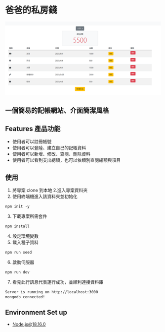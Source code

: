 # 爸爸的私房錢

![img.png](記帳.png)

## 一個簡易的記帳網站、介面簡潔風格

## Features 產品功能

- 使用者可以註冊帳號
- 使用者可以登陸、建立自己的記帳資料
- 使用者可以新增、修改、查閱、刪除資料
- 使用者可以看到支出總額，也可以依類別查閱總額與項目

## 使用

1. 將專案 clone 到本地 2.進入專案資料夾
2. 使用終端機進入該資料夾並初始化

```
npm init -y
```

3. 下載專案所需套件

```
npm install
```

4. 設定環境變數
5. 載入種子資料

```
npm run seed
```

6. 啟動伺服器

```
npm run dev
```

7. 看見此行訊息代表運行成功，並順利連接資料庫

```
Server is running on http://localhost:3000
mongodb connected!
```

## Environment Set up

- Node.js@18.16.0
